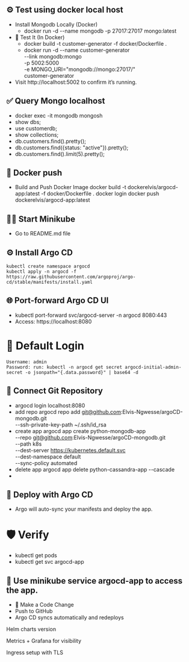 
## ⚙️ Test using docker local host
- Install Mongodb Locally (Docker)
    - docker run -d --name mongodb -p 27017:27017 mongo:latest
- 🐳 Test It (In Docker)
     - docker build -t customer-generator -f docker/Dockerfile .
     - docker run -d --name customer-generator \
       --link mongodb:mongo \
       -p 5002:5000 \
       -e MONGO_URI="mongodb://mongo:27017/" \
       customer-generator
- Visit http://localhost:5002 to confirm it’s running.

## ✅ Query Mongo localhost
- docker exec -it mongodb mongosh
- show dbs;
- use customerdb;
- show collections;
- db.customers.find().pretty();
- db.customers.find({status: "active"}).pretty();
- db.customers.find().limit(5).pretty();

## 📖 Docker push
- Build and Push Docker Image
    docker build -t dockerelvis/argocd-app:latest -f docker/Dockerfile .
    docker login
    docker push dockerelvis/argocd-app:latest

## 👨‍🏫  Start Minikube
- Go to README.md file

## ⚙️  Install Argo CD
    kubectl create namespace argocd
    kubectl apply -n argocd -f https://raw.githubusercontent.com/argoproj/argo-cd/stable/manifests/install.yaml

## 🌐 Port-forward Argo CD UI
- kubectl port-forward svc/argocd-server -n argocd 8080:443
- Access: https://localhost:8080
# 🔑 Default Login
    Username: admin
    Password: run: kubectl -n argocd get secret argocd-initial-admin-secret -o jsonpath="{.data.password}" | base64 -d

## 🔗 Connect Git Repository
- argocd login localhost:8080
- add repo
  argocd repo add git@github.com:Elvis-Ngwesse/argoCD-mongodb.git \
  --ssh-private-key-path ~/.ssh/id_rsa
- create app
  argocd app create python-mongodb-app \
  --repo git@github.com:Elvis-Ngwesse/argoCD-mongodb.git \
  --path k8s \
  --dest-server https://kubernetes.default.svc \
  --dest-namespace default \
  --sync-policy automated
- delete app
  argocd app delete python-cassandra-app --cascade
- 
## 🚀 Deploy with Argo CD
- Argo will auto-sync your manifests and deploy the app.
# 🛡️ Verify
- kubectl get pods
- kubectl get svc argocd-app

## 🔑 Use minikube service argocd-app to access the app.
- 🔄 Make a Code Change
- Push to GitHub
- Argo CD syncs automatically and redeploys

Helm charts version

Metrics + Grafana for visibility

Ingress setup with TLS
